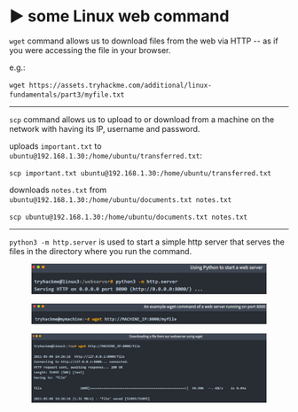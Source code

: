 # ▶️ some Linux web command

`wget` command allows us to download files from the web via HTTP -- as if you were accessing the file in your browser.

e.g.:

`wget https://assets.tryhackme.com/additional/linux-fundamentals/part3/myfile.txt`

***

`scp` command allows us to upload to or download from a machine on the network with having its IP, username and password.

uploads `important.txt` to `ubuntu@192.168.1.30:/home/ubuntu/transferred.txt`:

`scp important.txt ubuntu@192.168.1.30:/home/ubuntu/transferred.txt`

downloads `notes.txt` from `ubuntu@192.168.1.30:/home/ubuntu/documents.txt notes.txt`

`scp ubuntu@192.168.1.30:/home/ubuntu/documents.txt notes.txt`

***

`python3 -m http.server` is used to start a simple http server that serves the files in the directory where you run the command.

<figure><img src="../.gitbook/assets/image (24).png" alt=""><figcaption></figcaption></figure>

<figure><img src="../.gitbook/assets/image (25).png" alt=""><figcaption></figcaption></figure>

<figure><img src="../.gitbook/assets/image (26).png" alt=""><figcaption></figcaption></figure>
